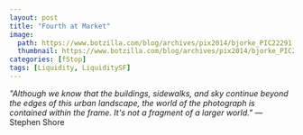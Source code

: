 ```yaml
---
layout: post
title: "Fourth at Market"
image:
  path: https://www.botzilla.com/blog/archives/pix2014/bjorke_PIC22291.jpg
  thumbnail: https://www.botzilla.com/blog/archives/pix2014/bjorke_PIC22291.jpg
categories: [fStop]
tags: [Liquidity, LiquiditySF]
---
```

<i>"Although we know that the buildings, sidewalks, and sky continue beyond the edges of this urban landscape, the world of the photograph is contained within the frame. It's not a fragment of a larger world."</i> &mdash; Stephen Shore
